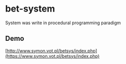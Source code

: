 # bet-system
System was write in procedural programming paradigm

## Demo
[http://www.symon.vot.pl/betsys/index.php](https://www.symon.vot.pl/betsys/index.php)
